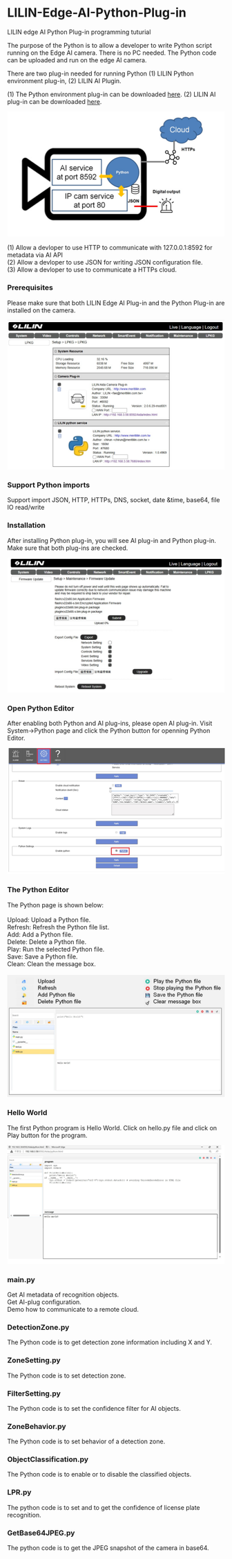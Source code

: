 # LILIN-Edge-AI-Python-Plug-in
LILIN edge AI Python Plug-in programming tuturial

The purpose of the Python is to allow a developer to write Python script running on the Edge AI camera.  There is no PC needed.  The Python code can be uploaded and run on the edge AI camera.<BR>

There are two plug-in needed for running Python (1) LILIN Python environment plug-in, (2) LILIN AI Plugin. 

(1) The Python environment plug-in can be downloaded [here](https://www.dropbox.com/scl/fo/9glq8s9qlf66w0xqueoml/AEEVVi9JuvTXzzYHkZfkRz4?rlkey=m80ja29siz2tkfjwgi36cp8xj&dl=0).
(2) LILIN AI plug-in can be downloaded [here](https://www.dropbox.com/scl/fo/lhh4atrb8jm3ynh512f4z/AArDr7YB3J7yXs98GDf1d8g?rlkey=30f1j99gsrd0a5omrh13hg2y4&dl=0).

![image](https://github.com/LILINOpenGitHub/LILIN-Edge-AI-Python-Plug-in/blob/main/images/diagram.jpg)

(1)	Allow a devloper to use HTTP to communicate with 127.0.0.1:8592 for metadata via AI API <BR>
(2)	Allow a devloper to use JSON for writing JSON configuration file. <BR>
(3)	Allow a devloper to use to communicate a HTTPs cloud. <BR>

### Prerequisites
Please make sure that both LILIN Edge AI Plug-in and the Python Plug-in are installed on the camera.

![image](https://github.com/LILINOpenGitHub/LILIN-Edge-AI-Python-Plug-in/blob/main/images/imgPlugin.jpg)

### Support Python imports
Support import JSON, HTTP, HTTPs, DNS, socket, date &time, base64, file IO read/write

### Installation ###
After installing Python plug-in, you will see AI plug-in and Python plug-in.  Make sure that both plug-ins are checked.

![image](https://github.com/LILINOpenGitHub/LILIN-Edge-AI-Python-Plug-in/blob/main/images/imgupdate.jpg)

### Open Python Editor ###
After enabling both Python and AI plug-ins, please open AI plug-in.  Visit System->Python page and click the Python button for openning Python Editor.

![image](https://github.com/LILINOpenGitHub/LILIN-Edge-AI-Python-Plug-in/blob/main/images/pythoninstart.jpg)

### The Python Editor ###
The Python page is shown below: <BR><BR>
Upload: Upload a Python file. <BR>
Refresh: Refresh the Python file list. <BR>
Add: Add a Python file. <BR>
Delete: Delete a Python file. <BR>
Play: Run the selected Python file. <BR>
Save: Save a Python file. <BR>
Clean: Clean the message box. <BR> <BR>
![image](https://github.com/LILINOpenGitHub/LILIN-Edge-AI-Python-Plug-in/blob/main/images/python1.jpg)

### Hello World ###
The first Python program is Hello World.  Click on hello.py file and click on Play button for the program.

![image](https://github.com/LILINOpenGitHub/LILIN-Edge-AI-Python-Plug-in/blob/main/images/imghello.jpg)

### main.py ###
Get AI metadata of recognition objects. <BR>
Get AI-plug configuration. <BR>
Demo how to communicate to a remote cloud. <BR>

### DetectionZone.py ###
The Python code is to get detection zone information including X and Y.

### ZoneSetting.py ###
The Python code is to set detection zone.

### FilterSetting.py ###
The Python code is to set the confidence filter for AI objects.

### ZoneBehavior.py ###
The Python code is to set behavior of a detection zone.

### ObjectClassification.py ###
The Python code is to enable or to disable the classified objects.

### LPR.py ###
The python code is to set and to get the confidence of license plate recognition.

### GetBase64JPEG.py ###
The python code is to get the JPEG snapshot of the camera in base64.
